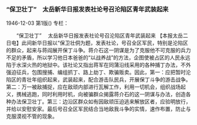 ### “保卫壮丁”　太岳新华日报发表社论号召沦陷区青年武装起来

1946-12-03
第1版()
专栏：

　　“保卫壮丁”
  　太岳新华日报发表社论号召沦陷区青年武装起来
    【本报太岳二日电】此间新华日报以“保卫壮侗为题，发表社论，号召全区军民，特别是沦陷区的群众，起来与蒋阎展开保丁斗争。蒋介石这一阴谋是为了克服他不可克服的兵力不足的矛盾，所以学习他日本爸爸的“以战养战”的方法，企图使被占区的人民永远陷于水深火热的地狱中。该社论又指出蒋军在同蒲沿线采用的各种捕丁办法，不外强迫征兵，包围搜捕、编组抓丁、路上劫丁、欺骗贩卖。因此，第一：应把暂时沦陷区的青壮年组织起来，武装起来，配合游击队民兵，开展保丁斗争的游击战争。第二：万一被敌捕捉，应在敌顽内部进行瓦解工作，利用一切机会，组织战场起义，携械逃跑，同时利用时机，向被骗群众揭露蒋介石的这一阴谋与办法，创造各种办法保卫壮丁。第三：边沿区群众如有因敌顽压迫逃来解放区者，应验明放行，并给以安慰安家。最后号召全区军民结合当地敌我斗争的实情，速作布置，防止与克服漠视不管的现象。
